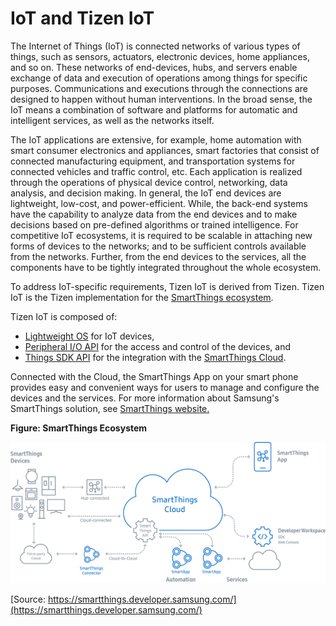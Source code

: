 # IoT and Tizen IoT

The Internet of Things (IoT) is connected networks of various types  of things, such as sensors, actuators, electronic devices, home  appliances, and so on. These networks of end-devices, hubs, and servers  enable exchange of data and execution of operations among things for  specific purposes. Communications and executions through the connections  are designed to happen without human interventions. In the broad sense,  the IoT means a combination of software and platforms for automatic and  intelligent services, as well as the networks itself.

The IoT applications are extensive, for example, home automation with  smart consumer electronics and appliances, smart factories that consist  of connected manufacturing equipment, and transportation systems for  connected vehicles and traffic control, etc. Each application is  realized through the operations of physical device control, networking,  data analysis, and decision making. In general, the IoT end devices are  lightweight, low-cost, and power-efficient. While, the back-end systems  have the capability to analyze data from the end devices and to make  decisions based on pre-defined algorithms or trained intelligence. For  competitive IoT ecosystems, it is required to be scalable in attaching  new forms of devices to the networks; and to be sufficient controls  available from the networks. Further, from the end devices to the  services, all the components have to be tightly integrated throughout  the whole ecosystem.

To address IoT-specific requirements, Tizen IoT is derived from Tizen. Tizen IoT is the Tizen implementation for the [SmartThings ecosystem](https://smartthings.developer.samsung.com/develop/index.html).

Tizen IoT is composed of:

- [Lightweight OS](getting-started/tizen-image-download-flash.md) for IoT devices,
- [Peripheral I/O API](guides/peripheral-io-api.md) for the access and control of the devices, and
- [Things SDK API](guides/things-api.md) for the integration with the [SmartThings Cloud](https://smartthings.developer.samsung.com/develop/index.html).

Connected with the Cloud, the SmartThings App on your smart phone  provides easy and convenient ways for users to manage and configure the  devices and the services. For more information about Samsung's  SmartThings solution, see [SmartThings website.](https://smartthings.developer.samsung.com/)


**Figure: SmartThings Ecosystem**

[![SmartThings Ecosystem](media/ST_dev_eco_diagram.png)](https://smartthings.developer.samsung.com/)

[Source: https://smartthings.developer.samsung.com/](https://smartthings.developer.samsung.com/)
